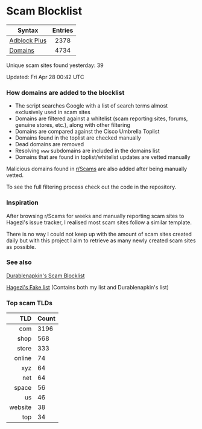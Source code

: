 # Scam Blocklist

| Syntax | Entries |
| --- |:---:|
| [Adblock Plus](https://raw.githubusercontent.com/jarelllama/Scam-Blocklist/main/adblock.txt) | 2378 |
| [Domains](https://raw.githubusercontent.com/jarelllama/Scam-Blocklist/main/domains.txt) | 4734 |

Unique scam sites found yesterday: 39

Updated: Fri Apr 28 00:42 UTC

### How domains are added to the blocklist

- The script searches Google with a list of search terms almost exclusively used in scam sites
- Domains are filtered against a whitelist (scam reporting sites, forums, genuine stores, etc.), along with other filtering
- Domains are compared against the Cisco Umbrella Toplist
- Domains found in the toplist are checked manually
- Dead domains are removed
- Resolving `www` subdomains are included in the domains list
- Domains that are found in toplist/whitelist updates are vetted manually

Malicious domains found in [r/Scams](https://www.reddit.com/r/Scams) are also added after being manually vetted.

To see the full filtering process check out the code in the repository.

### Inspiration

After browsing r/Scams for weeks and manually reporting scam sites to Hagezi's issue tracker, I realised most scam sites follow a similar template.

There is no way I could not keep up with the amount of scam sites created daily but with this project I aim to retrieve as many newly created scam sites as possible.

### See also

[Durablenapkin's Scam Blocklist](https://github.com/durablenapkin/scamblocklist)

[Hagezi's Fake list](https://github.com/hagezi/dns-blocklists#fake) (Contains both my list and Durablenapkin's list)

### Top scam TLDs

| TLD | Count |
| ---:|:--- |
| com  | 3196 |
| shop  | 568 |
| store  | 333 |
| online  | 74 |
| xyz  | 64 |
| net  | 64 |
| space  | 56 |
| us  | 46 |
| website  | 38 |
| top  | 34 |
